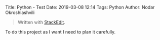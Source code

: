 Title: Python - Test
Date: 2019-03-08 12:14
Tags: Python
Author: Nodar Okroshiashvili



> Written with [StackEdit](https://stackedit.io/).



To do this project as I want I need to plan it carefully.


